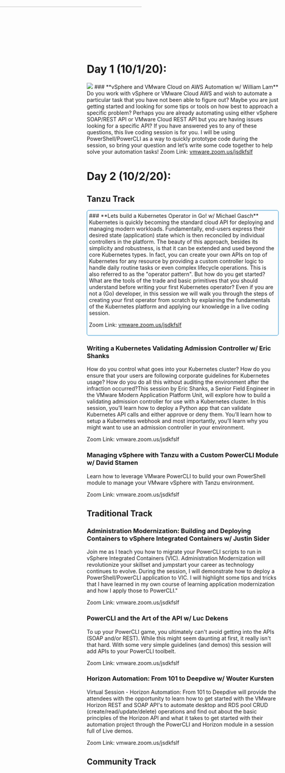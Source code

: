 <style>
  .wrapper {margin-top:60px;}
  .header {margin-top:40px;}
  .header-banner{width:600px;}
  .header-code{position:relative; top:-107px; left:-360px;}
  .session-wrapper{border:1px solid #238ece; border-radius:5px; padding:5px; margin-bottom:15px;}
</style>

<div class="header-code"><img src="code-banner.jpg" class="header-banner"></div>



# Day 1 (10/1/20):
<img src="codeconlogo_light.png">
### **vSphere and VMware Cloud on AWS Automation w/ William Lam**
Do you work with vSphere or VMware Cloud AWS and wish to automate a particular task that you have not been able to figure out? Maybe you are just getting started and looking for some tips or tools on how best to approach a specific problem? Perhaps you are already automating using either vSphere SOAP/REST API or VMware Cloud REST API but you are having issues looking for a specific API? If you have answered yes to any of these questions, this live coding session is for you. I will be using PowerShell/PowerCLI as a way to quickly prototype code during the session, so bring your question and let’s write some code together to help solve your automation tasks!
  Zoom Link: <a href="vmware.zoom.us/jsdkfslf">vmware.zoom.us/jsdkfslf</a>



# Day 2 (10/2/20):
## Tanzu Track
<div class="session-wrapper">
### **Lets build a Kubernetes Operator in Go! w/ Michael Gasch**
Kubernetes is quickly becoming the standard cloud API for deploying and managing modern workloads. 
Fundamentally, end-users express their desired state (application) state which is then reconciled by individual controllers in the platform. The beauty of this approach, besides its simplicity and robustness, is that it can be extended and used beyond the core Kubernetes types. In fact, you can create your own APIs on top of Kubernetes for any resource by providing a custom controller logic to handle daily routine tasks or even complex lifecycle operations. This is also referred to as the "operator pattern". But how do you get started? What are the tools of the trade and basic primitives that you should understand before writing your first Kubernetes operator? Even if you are not a (Go) developer, in this session we will walk you through the steps of creating your first operator from scratch by explaining the fundamentals of the Kubernetes platform and applying our knowledge in a live coding session.

Zoom Link: <a href="vmware.zoom.us/jsdkfslf">vmware.zoom.us/jsdkfslf</a>
</div>

### **Writing a Kubernetes Validating Admission Controller w/ Eric Shanks**
How do you control what goes into your Kubernetes cluster? How do you ensure that your users are following corporate guidelines for Kubernetes usage? How do you do all this without auditing the environment after the infraction occurred?This session by Eric Shanks, a Senior Field Engineer in the VMware Modern Application Platform Unit, will explore how to build a validating admission controller for use with a Kubernetes cluster. In this session, you’ll learn how to deploy a Python app that can validate Kubernetes API calls and either approve or deny them. You’ll learn how to setup a Kubernetes webhook and most importantly, you’ll learn why you might want to use an admission controller in your environment.

Zoom Link: vmware.zoom.us/jsdkfslf

### **Managing vSphere with Tanzu with a Custom PowerCLI Module w/ David Stamen**
Learn how to leverage VMware PowerCLI to build your own PowerShell module to manage your VMware vSphere with Tanzu environment.

Zoom Link: vmware.zoom.us/jsdkfslf

## Traditional Track
### **Administration Modernization: Building and Deploying Containers to vSphere Integrated Containers w/ Justin Sider**
Join me as I teach you how to migrate your PowerCLI scripts to run in vSphere Integrated Containers (VIC). Administration Modernization will revolutionize your skillset and jumpstart your career as technology continues to evolve. During the session, I will demonstrate how to deploy a PowerShell/PowerCLI application to VIC. I will highlight some tips and tricks that I have learned in my own course of learning application modernization and how I apply those to PowerCLI."

Zoom Link: vmware.zoom.us/jsdkfslf

### **PowerCLI and the Art of the API w/ Luc Dekens**
To up your PowerCLI game, you ultimately can't avoid getting into the APIs (SOAP and/or REST). While this might seem daunting at first, it really isn't that hard. With some very simple guidelines (and demos) this session will add APIs to your PowerCLI toolbelt.

Zoom Link: vmware.zoom.us/jsdkfslf

### **Horizon Automation: From 101 to Deepdive w/ Wouter Kursten**
Virtual Session - Horizon Automation: From 101 to Deepdive will provide the attendees with the opportunity to learn how to get started with the VMware Horizon REST and SOAP API's to automate desktop and RDS pool CRUD (create/read/update/delete) operations and find out about the basic principles of the Horizon API and what it takes to get started with their automation project through the PowerCLI and Horizon module in a session full of Live demos. 

Zoom Link: vmware.zoom.us/jsdkfslf

## Community Track
